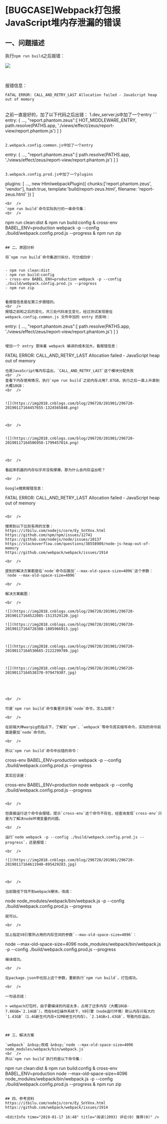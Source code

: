 # [BUGCASE]Webpack打包报JavaScript堆内存泄漏的错误


## 一、问题描述
执行`npm run build`之后报错：
<br  />

![](https://img2018.cnblogs.com/blog/296720/201901/296720-20190117164433365-430750281.jpg)




<br  />

报错信息：
```
FATAL ERROR: CALL_AND_RETRY_LAST Allocation failed - JavaScript heap out of memory
```
<br  />
之前一直是好的，加了以下代码之后出错：
1.dev_server.js中加了一个entry
```
entry: {
    ...,
    "report.phantom.zeus":[
      HOT_MIDDLEWARE_ENTRY,
      path.resolve(PATHS.app, './views/effect/zeus/report-view/report.phantom.js')
    ]
}

```

2.webpack.config.common.js中加了一个entry
```
  entry: {
    ...,
    "report.phantom.zeus":[
      path.resolve(PATHS.app, './views/effect/zeus/report-view/report.phantom.js')
    ]
  }
```

3.webpack.config.prod.js中加了一个plugins
```
  plugins: [
    ...,
    new HtmlwebpackPlugin({
      chunks:['report.phantom.zeus', 'vendor'],
      hash:true,
      template:'build/report-zeus.html',
      filename: 'report-zeus.html'
    })
  ]
```
<br  />
`npm run build`命令实际执行的一串命令集：
<br  />
```
npm run clean:dist & npm run build:config  & cross-env BABEL_ENV=production webpack -p --config ./build/webpack.config.prod.js --progress & npm run zip
```

## 二、原因分析

将`npm run build`命令集进行拆分，可分成四步：


- npm run clean:dist
- npm run build:config
- cross-env BABEL_ENV=production webpack -p --config ./build/webpack.config.prod.js --progress
- npm run zip


看报错信息是在第三步报错的。
<br  />
报错之前和之后的变化，共三处代码发生变化，经过测试发现是在 webpack.config.common.js 文件中加的 entry 的影响：

```
  entry: {
    ...,
    "report.phantom.zeus":[
      path.resolve(PATHS.app, './views/effect/zeus/report-view/report.phantom.js')
    ]
  }
```

增加一个 entry 意味着 webpack 编译的成本加大，看报错信息：
```
FATAL ERROR: CALL_AND_RETRY_LAST Allocation failed - JavaScript heap out of memory
```
也是JavaScript堆内存溢出，`CALL_AND_RETRY_LAST`这个模块分配失败
<br  />
查看下内存使用情况，执行`npm run build`之前内存占用7.87GB，执行之后一直上升直到大概10GB：
<br  />


![](https://img2018.cnblogs.com/blog/296720/201901/296720-20190117164457655-1324565848.png)



<br  />


![](https://img2018.cnblogs.com/blog/296720/201901/296720-20190117164506958-1799457014.png)



<br  />

看起来机器的内存似乎并没有撑爆，那为什么会内存溢出呢？

<br  />

Google搜索报错信息：
```
FATAL ERROR: CALL_AND_RETRY_LAST Allocation failed - JavaScript heap out of memory
```

<br  />

搜索到以下比较有用的文章：
https://itbilu.com/nodejs/core/Ey_SnYXnx.html
https://github.com/npm/npm/issues/12741
https://github.com/nodejs/node/issues/10137
https://stackoverflow.com/questions/38558989/node-js-heap-out-of-memory
https://github.com/webpack/webpack/issues/1914

<br  />

提到的解决方案都是在`node`命令后面加`--max-old-space-size=4096`这个参数：
`node --max-old-space-size=4096`

<br  />

解决方案截图：

<br  />

![](https://img2018.cnblogs.com/blog/296720/201901/296720-20190117164522085-1513529120.jpg)

![](https://img2018.cnblogs.com/blog/296720/201901/296720-20190117164728388-1805966913.jpg)



![](https://img2018.cnblogs.com/blog/296720/201901/296720-20190117164530665-2122299789.jpg)



![](https://img2018.cnblogs.com/blog/296720/201901/296720-20190117164538370-979479307.jpg)





<br  />

可是`npm run build`命令集里并没有`node`命令，怎么加呢？

<br  />

在前端大神warpig的指点下，了解到`npm`、`webpack`等命令其实缩写命令，实际的命令前面是要加`node`命令的。

<br  />

所以`npm run build`命令中出错的命令：
```
cross-env BABEL_ENV=production webpack -p --config ./build/webpack.config.prod.js --progress
```
其实应该是：
```
cross-env BABEL_ENV=production node webpack -p --config ./build/webpack.config.prod.js --progress
```

<br  />

但直接运行这个命令会报错，提示`cross-env`这个命令不存在，经查询发现`cross-env`只是为了解决node环境变量的问题。

<br  />

运行`node webpack -p --config ./build/webpack.config.prod.js --progress`，还是报错：

<br  />

![](https://img2018.cnblogs.com/blog/296720/201901/296720-20190117164611940-895429283.jpg)



<br  />

当前路径下找不到webpack模块，改成：
```
node node_modules/webpack/bin/webpack.js -p --config ./build/webpack.config.prod.js --progress
```
就可以。

<br  />

加上指定V8引擎所占用的内存空间的参数`--max-old-space-size=4096`：
```
node --max-old-space-size=4096 node_modules/webpack/bin/webpack.js -p --config ./build/webpack.config.prod.js --progress
```
编译成功。

<br  />

在package.json中也加上这个参数，重新执行`npm run build`，打包成功。

<br  />

一句话总结：

> webpack打包时，由于要编译的内容太多，占用了过多内存（大概10GB-7.86GB=`2.14GB`），而在64位操作系统下，V8引擎（node运行环境）默认内存只有大约`1.43GB`（1.4G新生代内存+32MB老生代内存），`2.14GB>1.43GB`，导致内存溢出。



## 三、解决方案

`webpack` &nbsp;改成 &nbsp;`node --max-old-space-size=4096 node_modules/webpack/bin/webpack.js`
<br  />
所以`npm run build`执行的是以下命令集：
```
npm run clean:dist & npm run build:config  & cross-env BABEL_ENV=production node --max-old-space-size=4096 node_modules/webpack/bin/webpack.js -p --config ./build/webpack.config.prod.js --progress & npm run zip
```

## 四、参考资料
https://itbilu.com/nodejs/core/Ey_SnYXnx.html
https://github.com/webpack/webpack/issues/1914

<EditInfo time="2019-01-17 16:48" title="阅读(2093) 评论(0) 推荐(0)" />
